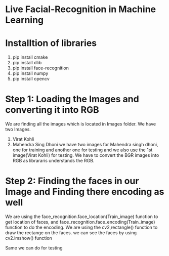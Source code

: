# Live Facial-Recognition in Machine Learning

# Installtion of libraries
1. pip install cmake
2. pip install dlib
3. pip install face-recognition
4. pip install numpy
5. pip install opencv

# Step 1: Loading the Images and converting it into RGB
We are finding all the images which is located in Images folder.
We have two Images.
1. Virat Kohli
2. Mahendra Sing Dhoni 
we have two images for Mahendra singh dhoni, one for training and another one for testing and we also use the 1st image(Virat Kohli) for testing.
We have to convert the BGR images into RGB as librararis understands the RGB.

# Step 2: Finding the faces in our Image and Finding there encoding as well
We are using the face_recognition.face_location(Train_image) function to get location of faces, and face_recognition.face_encoding(Train_image) 
function to do the encoding. 
We are using the cv2,rectangle() function to draw the rectange on the faces.
we can see the faces by using cv2.imshow() function

Same we can do for testing
